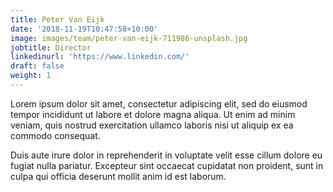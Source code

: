 ```yaml
---
title: Peter Van Eijk
date: '2018-11-19T10:47:58+10:00'
image: images/team/peter-van-eijk-711986-unsplash.jpg
jobtitle: Director
linkedinurl: 'https://www.linkedin.com/'
draft: false
weight: 1
---
```


Lorem ipsum dolor sit amet, consectetur adipiscing elit, sed do eiusmod tempor incididunt ut labore et dolore magna aliqua. Ut enim ad minim veniam, quis nostrud exercitation ullamco laboris nisi ut aliquip ex ea commodo consequat.

Duis aute irure dolor in reprehenderit in voluptate velit esse cillum dolore eu fugiat nulla pariatur. Excepteur sint occaecat cupidatat non proident, sunt in culpa qui officia deserunt mollit anim id est laborum.
